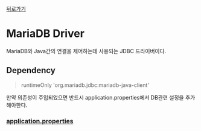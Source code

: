 [뒤로가기](../../../README.md)<br>

# MariaDB Driver

MariaDB와 Java간의 연결을 제어하는데 사용되는 JDBC 드라이버이다.

## Dependency

> runtimeOnly 'org.mariadb.jdbc:mariadb-java-client'

만약 의존성이 주입되었으면 반드시 application.properties에서 DB관련 설정을 추가해야한다.<br>

### [application.properties](../application.properties.md)
